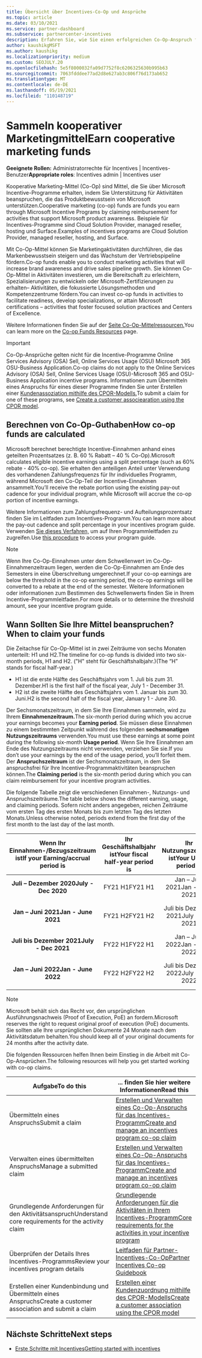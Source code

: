 ```yaml
---
title: Übersicht über Incentives-Co-Op und Ansprüche
ms.topic: article
ms.date: 03/10/2021
ms.service: partner-dashboard
ms.subservice: partnercenter-incentives
description: Erfahren Sie, wie Sie einen erfolgreichen Co-Op-Anspruch für Ihre Incentives übermitteln, indem Sie die richtige Dokumentation, Rechnungen, Anweisungen und einen Ausführungsnachweis organisieren.
author: kaushikgMSFT
ms.author: kaushikg
ms.localizationpriority: medium
ms.custom: SEOJULY.20
ms.openlocfilehash: 5e5f8000032fa09d7752f8c6206325630b995b63
ms.sourcegitcommit: 7063fdddee77ad2d8e627ab3c806f76d173ab652
ms.translationtype: MT
ms.contentlocale: de-DE
ms.lasthandoff: 05/19/2021
ms.locfileid: "110148719"
---
```

# <a name="earn-cooperative-marketing-funds"></a><span data-ttu-id="9e1f6-103">Sammeln kooperativer Marketingmittel</span><span class="sxs-lookup"><span data-stu-id="9e1f6-103">Earn cooperative marketing funds</span></span>

<span data-ttu-id="9e1f6-104">**Geeignete Rollen:** Administratorrechte für Incentives | Incentives-Benutzer</span><span class="sxs-lookup"><span data-stu-id="9e1f6-104">**Appropriate roles**: Incentives admin | Incentives user</span></span>

<span data-ttu-id="9e1f6-105">Kooperative Marketing-Mittel (Co-Op) sind Mittel, die Sie über Microsoft Incentive-Programme erhalten, indem Sie Unterstützung für Aktivitäten beanspruchen, die das Produktbewusstsein von Microsoft unterstützen.</span><span class="sxs-lookup"><span data-stu-id="9e1f6-105">Cooperative marketing (co-op) funds are funds you earn through Microsoft Incentive Programs by claiming reimbursement for activities that support Microsoft product awareness.</span></span> <span data-ttu-id="9e1f6-106">Beispiele für Incentives-Programme sind Cloud Solution Provider, managed reseller, hosting und Surface.</span><span class="sxs-lookup"><span data-stu-id="9e1f6-106">Examples of incentives programs are Cloud Solution Provider, managed reseller, hosting, and Surface.</span></span>

<span data-ttu-id="9e1f6-107">Mit Co-Op-Mittel können Sie Marketingaktivitäten durchführen, die das Markenbewusstsein steigern und das Wachstum der Vertriebspipeline fördern.</span><span class="sxs-lookup"><span data-stu-id="9e1f6-107">Co-op funds enable you to conduct marketing activities that will increase brand awareness and drive sales pipeline growth.</span></span> <span data-ttu-id="9e1f6-108">Sie können Co-Op-Mittel in Aktivitäten investieren, um die Bereitschaft zu erleichtern, Spezialisierungen zu entwickeln oder Microsoft-Zertifizierungen zu erhalten– Aktivitäten, die fokussierte Lösungsmethoden und Kompetenzzentrume fördern.</span><span class="sxs-lookup"><span data-stu-id="9e1f6-108">You can invest co-op funds in activities to facilitate readiness, develop specializations, or attain Microsoft certifications – activities that foster focused solution practices and Centers of Excellence.</span></span>

<span data-ttu-id="9e1f6-109">Weitere Informationen finden Sie auf der [Seite Co-Op-Mittelressourcen.](https://partner.microsoft.com/asset/collection/co-op-funds-resources#/)</span><span class="sxs-lookup"><span data-stu-id="9e1f6-109">You can learn more on the [Co-op Funds Resources](https://partner.microsoft.com/asset/collection/co-op-funds-resources#/) page.</span></span>

>[!Important]
><span data-ttu-id="9e1f6-110">Co-Op-Ansprüche gelten nicht für die Incentive-Programme Online Services Advisory (OSA) Sell, Online Services Usage (OSU) Microsoft 365 OSU-Business Application.</span><span class="sxs-lookup"><span data-stu-id="9e1f6-110">Co-op claims do not apply to the Online Services Advisory (OSA) Sell, Online Services Usage (OSU)-Microsoft 365 and OSU-Business Application incentive programs.</span></span> <span data-ttu-id="9e1f6-111">Informationen zum Übermitteln eines Anspruchs für eines dieser Programme finden Sie unter Erstellen einer [Kundenassoziation mithilfe des CPOR-Modells.](submit-osa-claim.md)</span><span class="sxs-lookup"><span data-stu-id="9e1f6-111">To submit a claim for one of these programs, see [Create a customer associearation using the CPOR model](submit-osa-claim.md).</span></span>

## <a name="how-co-op-funds-are-calculated"></a><span data-ttu-id="9e1f6-112">Berechnen von Co-Op-Guthaben</span><span class="sxs-lookup"><span data-stu-id="9e1f6-112">How co-op funds are calculated</span></span>

<span data-ttu-id="9e1f6-113">Microsoft berechnet berechtigte Incentive-Einnahmen anhand eines geteilten Prozentsatzes (z. B. 60 % Rabatt – 40 % Co-Op).</span><span class="sxs-lookup"><span data-stu-id="9e1f6-113">Microsoft calculates eligible incentive earnings using a split percentage (such as 60% rebate - 40% co-op).</span></span> <span data-ttu-id="9e1f6-114">Sie erhalten den anteiligen Anteil unter Verwendung des vorhandenen Zahlungsfrequenzs für Ihr individuelles Programm, während Microsoft den Co-Op-Teil der Incentive-Einnahmen ansammelt.</span><span class="sxs-lookup"><span data-stu-id="9e1f6-114">You’ll receive the rebate portion using the existing pay-out cadence for your individual program, while Microsoft will accrue the co-op portion of incentive earnings.</span></span>

<span data-ttu-id="9e1f6-115">Weitere Informationen zum Zahlungsfrequenz- und Aufteilungsprozentsatz finden Sie im Leitfaden zum Incentives-Programm.</span><span class="sxs-lookup"><span data-stu-id="9e1f6-115">You can learn more about the pay-out cadence and split percentage in your incentives program guide.</span></span> <span data-ttu-id="9e1f6-116">Verwenden [Sie dieses Verfahren,](incentives-determined-your-program-eligibility.md) um auf Ihren Programmleitfaden zu zugreifen.</span><span class="sxs-lookup"><span data-stu-id="9e1f6-116">Use [this procedure](incentives-determined-your-program-eligibility.md) to access your program guide.</span></span>

>[!NOTE]
><span data-ttu-id="9e1f6-117">Wenn Ihre Co-Op-Einnahmen unter dem Schwellenwert im Co-Op-Einnahmenzeitraum liegen, werden die Co-Op-Einnahmen am Ende des Semesters in eine Überschreitung umgerechnet.</span><span class="sxs-lookup"><span data-stu-id="9e1f6-117">If your co-op earnings are below the threshold in the co-op earning period, the co-op earnings will be converted to a rebate at the end of the semester.</span></span> <span data-ttu-id="9e1f6-118">Weitere Informationen oder informationen zum Bestimmen des Schwellenwerts finden Sie in Ihrem Incentive-Programmleitfaden.</span><span class="sxs-lookup"><span data-stu-id="9e1f6-118">For more details or to determine the threshold amount, see your incentive program guide.</span></span>

## <a name="when-to-claim-your-funds"></a><span data-ttu-id="9e1f6-119">Wann Sollten Sie Ihre Mittel beanspruchen?</span><span class="sxs-lookup"><span data-stu-id="9e1f6-119">When to claim your funds</span></span>

<span data-ttu-id="9e1f6-120">Die Zeitachse für Co-Op-Mittel ist in zwei Zeiträume von sechs Monaten unterteilt: H1 und H2.</span><span class="sxs-lookup"><span data-stu-id="9e1f6-120">The timeline for co-op funds is divided into two six-month periods, H1 and H2.</span></span> <span data-ttu-id="9e1f6-121">("H" steht für Geschäftshalbjahr.)</span><span class="sxs-lookup"><span data-stu-id="9e1f6-121">(The “H” stands for fiscal half-year.)</span></span>

- <span data-ttu-id="9e1f6-122">H1 ist die erste Hälfte des Geschäftsjahrs vom 1. Juli bis zum 31. Dezember.</span><span class="sxs-lookup"><span data-stu-id="9e1f6-122">H1 is the first half of the fiscal year, July 1 - December 31.</span></span>
- <span data-ttu-id="9e1f6-123">H2 ist die zweite Hälfte des Geschäftsjahrs vom 1. Januar bis zum 30. Juni.</span><span class="sxs-lookup"><span data-stu-id="9e1f6-123">H2 is the second half of the fiscal year, January 1 - June 30.</span></span>

<span data-ttu-id="9e1f6-124">Der Sechsmonatszeitraum, in dem Sie Ihre Einnahmen sammeln, wird zu Ihrem **Einnahmenzeitraum.**</span><span class="sxs-lookup"><span data-stu-id="9e1f6-124">The six-month period during which you accrue your earnings becomes your **Earning period**.</span></span> <span data-ttu-id="9e1f6-125">Sie müssen diese Einnahmen zu einem bestimmten Zeitpunkt während des folgenden **sechsmonatigen Nutzungszeitraums** verwenden.</span><span class="sxs-lookup"><span data-stu-id="9e1f6-125">You must use these earnings at some point during the following six-month **Usage period**.</span></span> <span data-ttu-id="9e1f6-126">Wenn Sie Ihre Einnahmen am Ende des Nutzungszeitraums nicht verwenden, verziehen Sie sie.</span><span class="sxs-lookup"><span data-stu-id="9e1f6-126">If you don’t use your earnings by the end of the usage period, you’ll forfeit them.</span></span> <span data-ttu-id="9e1f6-127">Der **Anspruchszeitraum** ist der Sechsmonatszeitraum, in dem Sie anspruchsfrei für Ihre Incentive-Programmaktivitäten beanspruchen können.</span><span class="sxs-lookup"><span data-stu-id="9e1f6-127">The **Claiming period** is the six-month period during which you can claim reimbursement for your incentive program activities.</span></span>

<span data-ttu-id="9e1f6-128">Die folgende Tabelle zeigt die verschiedenen Einnahmen-, Nutzungs- und Anspruchszeiträume.</span><span class="sxs-lookup"><span data-stu-id="9e1f6-128">The table below shows the different earning, usage, and claiming periods.</span></span> <span data-ttu-id="9e1f6-129">Sofern nicht anders angegeben, reichen Zeiträume vom ersten Tag des ersten Monats bis zum letzten Tag des letzten Monats.</span><span class="sxs-lookup"><span data-stu-id="9e1f6-129">Unless otherwise noted, periods extend from the first day of the first month to the last day of the last month.</span></span>

|  <span data-ttu-id="9e1f6-130">Wenn Ihr Einnahmen-/Bezugszeitraum ist</span><span class="sxs-lookup"><span data-stu-id="9e1f6-130">If your Earning/accrual period is</span></span>  |<span data-ttu-id="9e1f6-131">Ihr Geschäftshalbjahr ist</span><span class="sxs-lookup"><span data-stu-id="9e1f6-131">Your fiscal half-year period is</span></span>  |  <span data-ttu-id="9e1f6-132">Ihr Nutzungszeitraum ist</span><span class="sxs-lookup"><span data-stu-id="9e1f6-132">Your Usage period is</span></span>  |  <span data-ttu-id="9e1f6-133">Ihr Anspruchszeitraum ist</span><span class="sxs-lookup"><span data-stu-id="9e1f6-133">Your Claiming period is</span></span>  |
| :-----------: | :-----------: | :-----------: | :-----------: |
|<span data-ttu-id="9e1f6-134">**Juli – Dezember 2020**</span><span class="sxs-lookup"><span data-stu-id="9e1f6-134">**July - Dec 2020**</span></span>| <span data-ttu-id="9e1f6-135">FY21 H1</span><span class="sxs-lookup"><span data-stu-id="9e1f6-135">FY21 H1</span></span>  |  <span data-ttu-id="9e1f6-136">Jan – Juni 2021</span><span class="sxs-lookup"><span data-stu-id="9e1f6-136">Jan - June 2021</span></span>  |  <span data-ttu-id="9e1f6-137">16. Februar – 15. August 2021</span><span class="sxs-lookup"><span data-stu-id="9e1f6-137">Feb 16 - Aug 15 2021</span></span>  |
|<span data-ttu-id="9e1f6-138">**Jan – Juni 2021**</span><span class="sxs-lookup"><span data-stu-id="9e1f6-138">**Jan - June 2021**</span></span> |  <span data-ttu-id="9e1f6-139">FY21 H2</span><span class="sxs-lookup"><span data-stu-id="9e1f6-139">FY21 H2</span></span>  |  <span data-ttu-id="9e1f6-140">Juli bis Dezember 2021</span><span class="sxs-lookup"><span data-stu-id="9e1f6-140">July - Dec 2021</span></span>  |  <span data-ttu-id="9e1f6-141">16. August 2021 – 15. Februar 2022</span><span class="sxs-lookup"><span data-stu-id="9e1f6-141">Aug 16 2021 - Feb 15 2022</span></span>  |
|<span data-ttu-id="9e1f6-142">**Juli bis Dezember 2021**</span><span class="sxs-lookup"><span data-stu-id="9e1f6-142">**July - Dec 2021**</span></span>|  <span data-ttu-id="9e1f6-143">FY22 H1</span><span class="sxs-lookup"><span data-stu-id="9e1f6-143">FY22 H1</span></span>  |  <span data-ttu-id="9e1f6-144">Jan – Juni 2022</span><span class="sxs-lookup"><span data-stu-id="9e1f6-144">Jan - June 2022</span></span>  |  <span data-ttu-id="9e1f6-145">16. Februar – 15. August 2022</span><span class="sxs-lookup"><span data-stu-id="9e1f6-145">Feb 16 - Aug 15 2022</span></span>  |
|<span data-ttu-id="9e1f6-146">**Jan – Juni 2022**</span><span class="sxs-lookup"><span data-stu-id="9e1f6-146">**Jan - June 2022**</span></span> |  <span data-ttu-id="9e1f6-147">FY22 H2</span><span class="sxs-lookup"><span data-stu-id="9e1f6-147">FY22 H2</span></span>  |  <span data-ttu-id="9e1f6-148">Juli bis Dezember 2022</span><span class="sxs-lookup"><span data-stu-id="9e1f6-148">July - Dec 2022</span></span>  |  <span data-ttu-id="9e1f6-149">16. August 2022 – 15. Februar 2023</span><span class="sxs-lookup"><span data-stu-id="9e1f6-149">Aug 16 2022 - Feb 15 2023</span></span>  |

>[!NOTE]
><span data-ttu-id="9e1f6-150">Microsoft behält sich das Recht vor, den ursprünglichen Ausführungsnachweis (Proof of Execution, PoE) an fordern.</span><span class="sxs-lookup"><span data-stu-id="9e1f6-150">Microsoft reserves the right to request original proof of execution (PoE) documents.</span></span> <span data-ttu-id="9e1f6-151">Sie sollten alle Ihre ursprünglichen Dokumente 24 Monate nach dem Aktivitätsdatum behalten.</span><span class="sxs-lookup"><span data-stu-id="9e1f6-151">You should keep all of your original documents for 24 months after the activity date.</span></span>

<span data-ttu-id="9e1f6-152">Die folgenden Ressourcen helfen Ihnen beim Einstieg in die Arbeit mit Co-Op-Ansprüchen.</span><span class="sxs-lookup"><span data-stu-id="9e1f6-152">The following resources will help you get started working with co-op claims.</span></span>

| <span data-ttu-id="9e1f6-153">Aufgabe</span><span class="sxs-lookup"><span data-stu-id="9e1f6-153">To do this</span></span> | <span data-ttu-id="9e1f6-154">... finden Sie hier weitere Informationen</span><span class="sxs-lookup"><span data-stu-id="9e1f6-154">Read this</span></span> |
| ------ | ----------- |
| <span data-ttu-id="9e1f6-155">Übermitteln eines Anspruchs</span><span class="sxs-lookup"><span data-stu-id="9e1f6-155">Submit a claim</span></span> |  [<span data-ttu-id="9e1f6-156">Erstellen und Verwalten eines Co-Op-Anspruchs für das Incentives-Programm</span><span class="sxs-lookup"><span data-stu-id="9e1f6-156">Create and manage an incentives program co-op claim</span></span>](create-incentives-claims.md)  |
| <span data-ttu-id="9e1f6-157">Verwalten eines übermittelten Anspruchs</span><span class="sxs-lookup"><span data-stu-id="9e1f6-157">Manage a submitted claim</span></span> | [<span data-ttu-id="9e1f6-158">Erstellen und Verwalten eines Co-Op-Anspruchs für das Incentives-Programm</span><span class="sxs-lookup"><span data-stu-id="9e1f6-158">Create and manage an incentives program co-op claim</span></span>](create-incentives-claims.md)    |
| <span data-ttu-id="9e1f6-159">Grundlegende Anforderungen für den Aktivitätsanspruch</span><span class="sxs-lookup"><span data-stu-id="9e1f6-159">Understand core requirements for the activity claim</span></span> | [<span data-ttu-id="9e1f6-160">Grundlegende Anforderungen für die Aktivitäten in Ihrem Incentives-Programm</span><span class="sxs-lookup"><span data-stu-id="9e1f6-160">Core requirements for the activities in your incentive program</span></span>](core-requirements.md)   |
| <span data-ttu-id="9e1f6-161">Überprüfen der Details Ihres Incentives-Programms</span><span class="sxs-lookup"><span data-stu-id="9e1f6-161">Review your incentives program details</span></span> | [<span data-ttu-id="9e1f6-162">Leitfaden für Partner-Incentives-Co-Op</span><span class="sxs-lookup"><span data-stu-id="9e1f6-162">Partner Incentives Co-op Guidebook</span></span>](https://assetsprod.microsoft.com/co-op-guidebook.pdf)  |
| <span data-ttu-id="9e1f6-163">Erstellen einer Kundenbindung und Übermitteln eines Anspruchs</span><span class="sxs-lookup"><span data-stu-id="9e1f6-163">Create a customer association and submit a claim</span></span> | [<span data-ttu-id="9e1f6-164">Erstellen einer Kundenzuordnung mithilfe des CPOR-Modells</span><span class="sxs-lookup"><span data-stu-id="9e1f6-164">Create a customer association using the CPOR model</span></span>](submit-osa-claim.md)   |

## <a name="next-steps"></a><span data-ttu-id="9e1f6-165">Nächste Schritte</span><span class="sxs-lookup"><span data-stu-id="9e1f6-165">Next steps</span></span>

- [<span data-ttu-id="9e1f6-166">Erste Schritte mit Incentives</span><span class="sxs-lookup"><span data-stu-id="9e1f6-166">Getting started with incentives</span></span>](incentives-get-started-intro.md)
